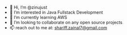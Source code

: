 - 👋 Hi, I’m @zinujust
- 👀 I’m interested in Java Fullstack Development 
- 🌱 I’m currently learning AWS
- 💞️ I’m looking to collaborate on any open source projects
- 📫 reach out to me at: shariff.zainal7@gmail.com

<!---
zinujust/zinujust is a ✨ special ✨ repository because its `README.md` (this file) appears on your GitHub profile.
You can click the Preview link to take a look at your changes.
--->
